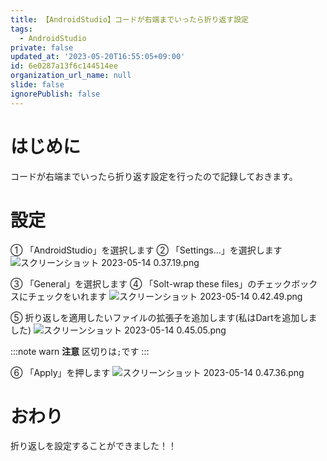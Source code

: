 ```yaml
---
title: 【AndroidStudio】コードが右端までいったら折り返す設定
tags:
  - AndroidStudio
private: false
updated_at: '2023-05-20T16:55:05+09:00'
id: 6e0287a13f6c144514ee
organization_url_name: null
slide: false
ignorePublish: false
---
```

# はじめに
コードが右端までいったら折り返す設定を行ったので記録しておきます。

# 設定
① 「AndroidStudio」を選択します
② 「Settings...」を選択します
![スクリーンショット 2023-05-14 0.37.19.png](https://qiita-image-store.s3.ap-northeast-1.amazonaws.com/0/1745371/1f3a8ad9-40ee-f5aa-0159-41b764147cfb.png)

③ 「General」を選択します
④ 「Solt-wrap these files」のチェックボックスにチェックをいれます
![スクリーンショット 2023-05-14 0.42.49.png](https://qiita-image-store.s3.ap-northeast-1.amazonaws.com/0/1745371/b727fcd1-6909-bff9-5f83-afb3dac8dd88.png)

⑤ 折り返しを適用したいファイルの拡張子を追加します(私はDartを追加しました)
![スクリーンショット 2023-05-14 0.45.05.png](https://qiita-image-store.s3.ap-northeast-1.amazonaws.com/0/1745371/a61b7475-d923-eb38-bcb1-24954483d460.png)

:::note warn
**注意**
区切りは`;`です
:::

⑥ 「Apply」を押します
![スクリーンショット 2023-05-14 0.47.36.png](https://qiita-image-store.s3.ap-northeast-1.amazonaws.com/0/1745371/1a592882-81ee-fd25-c207-fdff9d80d9bb.png)

# おわり
折り返しを設定することができました！！
